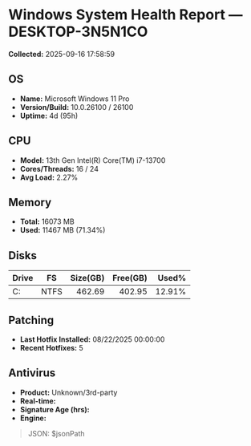 # Windows System Health Report — DESKTOP-3N5N1CO
**Collected:** 2025-09-16 17:58:59

## OS
- **Name:** Microsoft Windows 11 Pro
- **Version/Build:** 10.0.26100 / 26100
- **Uptime:** 4d (95h)

## CPU
- **Model:** 13th Gen Intel(R) Core(TM) i7-13700
- **Cores/Threads:** 16 / 24
- **Avg Load:** 2.27%

## Memory
- **Total:** 16073 MB
- **Used:** 11467 MB (71.34%)

## Disks
| Drive | FS | Size(GB) | Free(GB) | Used% |
|---|---|---:|---:|---:|
| C: | NTFS | 462.69 | 402.95 | 12.91% |

## Patching
- **Last Hotfix Installed:** 08/22/2025 00:00:00
- **Recent Hotfixes:** 5

## Antivirus
- **Product:** Unknown/3rd-party
- **Real-time:** 
- **Signature Age (hrs):** 
- **Engine:** 

> JSON: $jsonPath
